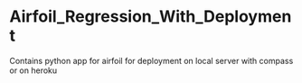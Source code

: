 # Airfoil_Regression_With_Deployment
Contains python app for airfoil for deployment on local server with compass or on heroku
